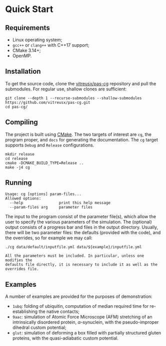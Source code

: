 # Quick Start

## Requirements

- Linux operating system;
- `gcc++` or `clang++` with C++17 support;
- CMake 3.14+;
- OpenMP.

## Installation

To get the source code, clone
the [vitreusx/pas-cg](https://github.com/vitreusx/pas-cg) repository and pull
the submodules. For regular use, shallow clones are sufficient:

```shell
git clone --depth 1 --recurse-submodules --shallow-submodules https://github.com/vitreusx/pas-cg.git
cd pas-cg/
```

## Compiling

The project is built using [CMake](https://cmake.org/). The two targets of
interest are `cg`, the program proper, and `docs` for generating the
documentation. The `cg` target supports `Debug` and `Release` configurations.

```shell
mkdir release
cd release
cmake -DCMAKE_BUILD_TYPE=Release ..
make -j4 cg
```

## Running

```
Usage: cg [options] param-files...
Allowed options:
  --help                print this help message
  --param-files arg     parameter files
```

The input to the program consist of the parameter file(s), which allow the user
to specify the various parameters of the simulation. The (optional) output
consists of a progress bar and files in the output directory. Usually, there
will be two parameter files: the defaults (provided with the code), and the
overrides, so for example we may call:

```shell
./cg data/default/inputfile.yml data/${example}/inputfile.yml
```

```{warning}
All the parameters must be included. In particular, unless one modifies the 
defaults file directly, it is necessary to include it as well as the overrides file.
```

## Examples

A number of examples are provided for the purposes of demonstration:

- `1ubq`: folding of ubiquitin, computation of median required time for
  re-establishing the native contacts;
- `9aac`: simulation of Atomic Force Microscope (AFM) stretching of an
  intrinsically disordered protein, $\alpha$-synuclein, with the pseudo-improper
  dihedral custom potential;
- `glut`: simulation of deforming a box filled with partially structured gluten
  proteins, with the quasi-adiabatic custom potential.